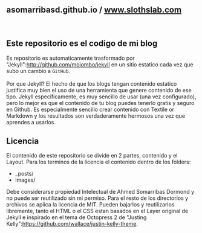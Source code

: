 ## asomarribasd.github.io / www.slothslab.com

</br>

## Este repositorio es el codigo de mi blog

Es repositorio es automaticamente trasformado por "Jekyll":http://github.com/mojombo/jekyll en un sitio estatico cada vez que subo un cambio a `GitHub`.
</br></br>
Por que Jekyll? El hecho de que los blogs tengan contenido estatico justifica muy bien el uso de una herramienta que genere contenido de ese tipo.
Jekyll especificamente, es muy sencillo de usar (una vez configurado), pero lo mejor es que el contenido de tu blog puedes tenerlo gratis y seguro en Github.
Es especialmente sencillo crear contenido con Textile or Markdown y los resultados son verdaderamente hermosos una vez que aprendes a usarlos.

## Licencia

El contenido de este repositorio se divide en 2 partes, contenido y el Layout. 
Para los terminos de la licencia el contenido dentro de los folders:

* _posts/
* images/

Debe considerarse propiedad Intelectual de Ahmed Somarribas Dormond y no puede ser reutilizado sin mi permiso.
Para el resto de los directorios y archivos se aplica la licencia de MIT. 
Pueden bajarlos y reutilizarlos libremente, tanto el HTML o el CSS estan basados en el Layer original de Jekyll e inspirado en el tema de Octopress 2 de "Justing Kelly":https://github.com/wallace/justin-kelly-theme.

